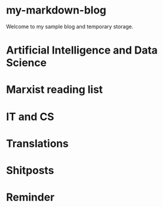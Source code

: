 # my-markdown-blog
Welcome to my sample blog and temporary storage.
# Artificial Intelligence and Data Science
# Marxist reading list
# IT and CS
# Translations
# Shitposts
# Reminder
